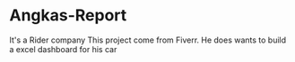 # Angkas-Report
It's a Rider company 
This project come from Fiverr. He does wants to build a excel dashboard for his car 
